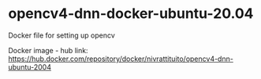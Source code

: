 # opencv4-dnn-docker-ubuntu-20.04
Docker file for setting up opencv

Docker image - hub link:
  https://hub.docker.com/repository/docker/nivrattituito/opencv4-dnn-ubuntu-2004

